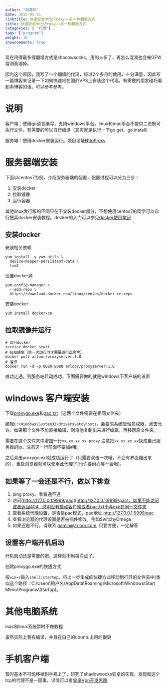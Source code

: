 ```yaml
---
author: "刘港欢"
date: 2019-01-21
linktitle: 快速安装HttpProxy——另一种翻墙方式
title: 快速安装HttpProxy——另一种翻墙方式
categories: [ "代理"]
tags: ["program"]
weight: 10
showcomments: true
---
```


现在用得最多得翻墙方式是shadowsocks，用的人多了，再怎么混淆也会被GFW探测而墙掉。

因为这个原因，我写了一个翻墙的代理，经过2个多月的使用，十分满意，因此写一篇博客来记录一下如何快速地在国外VPS上安装这个代理，有需要的朋友碰巧看到本博客的话，可以参考参考。
<!--more-->

# 说明

客户端：使用go语言编写，支持windows平台。linux和mac平台不提供二进制可执行文件，有需要的可以自行编译（其实就是执行一下go get、go install）

服务端：使用docker安装运行。项目地址[HttpProxy](https://github.com/arloor/HttpProxy)

# 服务器端安装

下面以centos7为例，介绍服务器端的配置，配置过程可以分为三步：

1. 安装docker
2. 拉取镜像
3. 运行容器

其他linux发行版的不同只在于安装docker部分，不想使用centos7的同学可以自行搜索docker安装教程。docker的入门可以参见[docker使用笔记](/posts/docker/docker-first-use/)

## 安装docker

安装相关依赖

```
yum install -y yum-utils \
  device-mapper-persistent-data \
  lvm2
```

设置docker源

```
yum-config-manager \
  --add-repo \
  https://download.docker.com/linux/centos/docker-ce.repo
```

安装docker

```
yum install docker-ce
```


## 拉取镜像并运行

```
# 运行docker
service docker start
# 拉取镜像（第一次运行时才需要运行此命令）
docker pull arloor/proxyserver:1.0
# 运行
docker run -d -p 8080:8080 arloor/proxyserver:1.0
```

成功走通，则服务端启动成功，下面需要做的就是windows下客户端的设置


# windows 客户端安装

下载[proxygo.exe](https://github.com/arloor/HttpProxy/releases/download/v1.4/proxygo.exe)和[pac.txt](https://github.com/arloor/HttpProxy/releases/download/v1.4/pac.txt)（这两个文件需要在相同文件夹）

编辑`C:\Windows\System32\drivers\etc\hosts`，会要求系统管理员权限，点击允许。如果那个文件不能直接编辑，则将他复制出来进行编辑，再移回原文件夹。

需要在这个文件夹中增加一行`xx.xx.xx.xx proxy`  注意把`xx.xx.xx.xx`换成自己服务器的ip。注意这一行前面不要加`#`哦。

之后双击proxygo.ext就成功运行了（只需要双击一次哦，不会有界面蹦出来的），重启浏览器就可以使用此代理了(也许要耐心等一会哦)。

## 如果等了一会还是不行，做以下排查

1. ping proxy。看看通不通
2. 访问[http://127.0.0.1:9999/pac](http://127.0.0.1:9999/pac)，如果不能访问或者返回404...说明没有启动客户端或者pac.txt不与exe在同一文件夹
3. 查看系统代理设置，是否是pac模式，pac地址 http://127.0.0.1:9999/pac
4. 查看浏览器的代理设置是否被插件修改，例如SwitchyOmega
5. 如果还是不行，请联系 admin@arloor.com, 只要方便，一定解答

## 设置客户端开机启动

开机启动还是需要的吧，这样就不用每次点了。

创建proxygo.exe的快捷方式

按`win+r`输入`shell:startup`，将上一步生成的快捷方式移动到打开的文件夹中(类似这个路径：C:\Users\用户名\AppData\Roaming\Microsoft\Windows\Start Menu\Programs\Startup)。

# 其他电脑系统

mac和linux系统暂时不做教程

虽然实际上我有编译，并且在自己的ubuntu上用的很爽

# 手机客户端

暂时基本不可能移植到手机上了，研究了shadowsocks安卓的实现，发现和这个tcp的代理不是一回事，详情可以看[安卓Vpn开发思路](/posts/other/android-vpnservice-and-vpn-dev/)
